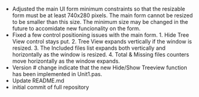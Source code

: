 - Adjusted the main UI form minimum constraints so that the resizable form must be at least 740x280 pixels. The main form cannot be resized to be smaller than this size. The minimum size may be changed in the future to accomidate new funcionality on the form.
- Fixed a few control positioning issues with the main form. 1. Hide Tree View control stays put. 2. Tree View expands vertically if the window is resized. 3. The Included files list expands both vertically and horizontally as the window is resized. 4. Total & Missing files counters move horizontally as the window expands.
- Version # change indicate that the new Hide/Show Treeview function has been implemented in Unit1.pas.
- Update README.md
- initial commit of full repository
